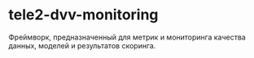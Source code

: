 # tele2-dvv-monitoring

Фреймворк, предназначенный для метрик и мониторинга качества данных, моделей и результатов скоринга.